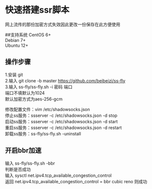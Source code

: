 # 快速搭建ssr脚本
网上流传的那份加密方式失效因此更改一份保存在此方便使用  

##支持系统
CentOS 6+  
Debian 7+  
Ubuntu 12+  

## 操作步骤
1.安装  git  
2.输入  git clone -b master https://github.com/beibeizi/ss-fly  
3.输入  ss-fly/ss-fly.sh -i 密码 端口  
端口不填默认为1024  
默认加密方式为aes-256-gcm  

修改配置文件：vim /etc/shadowsocks.json  
停止ss服务：ssserver -c /etc/shadowsocks.json -d stop  
启动ss服务：ssserver -c /etc/shadowsocks.json -d start  
重启ss服务：ssserver -c /etc/shadowsocks.json -d restart  
卸载ss服务：ss-fly/ss-fly.sh -uninstall  


## 开启bbr加速
输入  ss-fly/ss-fly.sh -bbr  
判断是否成功  
输入  sysctl net.ipv4.tcp_available_congestion_control  
返回 net.ipv4.tcp_available_congestion_control = bbr cubic reno 则成功  
